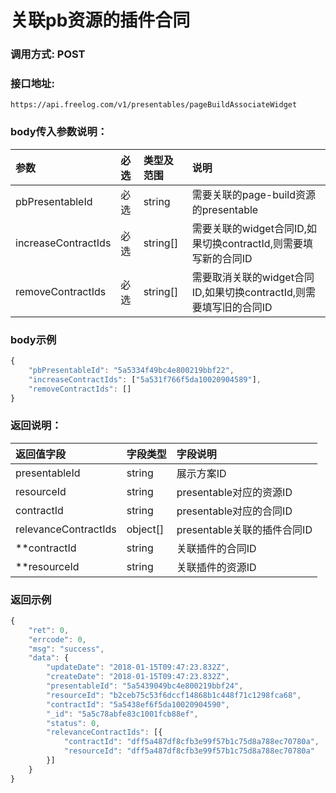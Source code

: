 # 关联pb资源的插件合同


### 调用方式: POST

### 接口地址:

```
https://api.freelog.com/v1/presentables/pageBuildAssociateWidget
```

### body传入参数说明：

| 参数 | 必选 | 类型及范围 | 说明 |
| :--- | :--- | :--- | :--- |
|pbPresentableId|必选|string|需要关联的page-build资源的presentable|
|increaseContractIds|必选|string[]|需要关联的widget合同ID,如果切换contractId,则需要填写新的合同ID|
|removeContractIds|必选|string[]|需要取消关联的widget合同ID,如果切换contractId,则需要填写旧的合同ID|

### body示例

```js
{
    "pbPresentableId": "5a5334f49bc4e800219bbf22",
    "increaseContractIds": ["5a531f766f5da10020904589"],
    "removeContractIds": []
}
```

### 返回说明：

| 返回值字段 | 字段类型 | 字段说明 |
| :--- | :--- | :--- |
| presentableId | string | 展示方案ID|
| resourceId | string | presentable对应的资源ID |
| contractId | string | presentable对应的合同ID |
| relevanceContractIds | object[] | presentable关联的插件合同ID |
| **contractId | string | 关联插件的合同ID |
| **resourceId | string | 关联插件的资源ID |

### 返回示例

```js
{
	"ret": 0,
	"errcode": 0,
	"msg": "success",
	"data": {
		"updateDate": "2018-01-15T09:47:23.832Z",
		"createDate": "2018-01-15T09:47:23.832Z",
		"presentableId": "5a5439049bc4e800219bbf24",
		"resourceId": "b2ceb75c53f6dccf14868b1c448f71c1298fca68",
		"contractId": "5a5438ef6f5da10020904590",
		"_id": "5a5c78abfe83c1001fcb88ef",
		"status": 0,
		"relevanceContractIds": [{
			"contractId": "dff5a487df8cfb3e99f57b1c75d8a788ec70780a",
			"resourceId": "dff5a487df8cfb3e99f57b1c75d8a788ec70780a"
		}]
	}
}
```